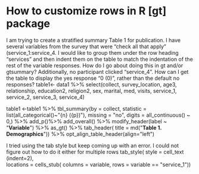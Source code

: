 
# How to customize rows in R [gt] package

I am trying to create a stratified summary Table 1 for publication. I have several variables from the survey that were “check all that apply” (service_1:service_4. I would like to group them under the row heading “services” and then indent them on the table to match the indentation of the rest of the variable responses. How do I go about doing this in gt and/or gtsummary?
Additionally, no participant clicked “service_4”. How can I get the table to display the yes response “0 (0)”, rather than the default no responses?
table1<- data1 %>% 
  select(collect, survey_location, age3, relationship, education2, religion2, 
         sex, marital, med, visits, 
         service_1, service_2, service_3, service_4)


table1 <-table1 %>% 
tbl_summary(by = collect, statistic = list(all_categorical()~"{n} ({p})"),
            missing = "no",
            digits = all_continuous() ~ 0,) %>%
            add_p()%>% 
  add_overall() %>% 
  modify_header(label ~ "**Variable**") %>%
  as_gt() %>% 
 tab_header(
    title = md("**Table 1. Demographics**")) %>%
   opt_align_table_header(align="left")

I tried using the tab style but keep coming up with an error. I could not figure out how to do it either for multiple rows
  tab_style(
    style = cell_text (indent=2),     
    locations = cells_stub(
     columns = variable,
     rows = variable == "service_1"))


        